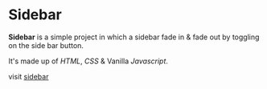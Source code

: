 # Sidebar

**Sidebar** is a simple project in which a sidebar fade in & fade out by toggling on the side bar button.

It's made up of _HTML_, _CSS_ & Vanilla _Javascript_.

visit [sidebar]()
